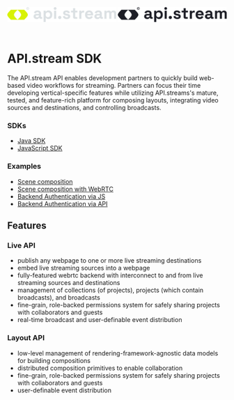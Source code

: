 <img src="https://github.com/golightstream/api.stream-sdk/blob/main/build/logo-light.png?raw=true#gh-dark-mode-only" alt="API.stream" width="250" style="margin-bottom: 25px"/>
<img src="https://github.com/golightstream/api.stream-sdk/blob/main/build/logo-dark.png?raw=true#gh-light-mode-only" alt="API.stream" width="250" style="margin-bottom: 25px"/>

# API.stream SDK

The API.stream API enables development partners to quickly build web-based video workflows for streaming. Partners can focus their time developing vertical-specific features while utilizing API.streams's mature, tested, and feature-rich platform for composing layouts, integrating video sources and destinations, and controlling broadcasts.


### SDKs
- [Java SDK](/sdk/java/)
- [JavaScript SDK](/sdk/js/)

### Examples
- [Scene composition](/examples/js/scenes)
- [Scene composition with WebRTC](/examples/js/scenes-webrtc)
- [Backend Authentication via JS](/examples/js/backend-auth-grpcweb)
- [Backend Authentication via API](/examples/js/backend-auth-rest)

## Features

### Live API

* publish any webpage to one or more live streaming destinations
* embed live streaming sources into a webpage
* fully-featured webrtc backend with interconnect to and from live streaming sources and destinations
* management of collections (of projects), projects (which contain broadcasts), and broadcasts
* fine-grain, role-backed permissions system for safely sharing projects with collaborators and guests
* real-time broadcast and user-definable event distribution

### Layout API

* low-level management of rendering-framework-agnostic data models for building compositions
* distributed composition primitives to enable collaboration
* fine-grain, role-backed permissions system for safely sharing projects with collaborators and guests
* user-definable event distribution
